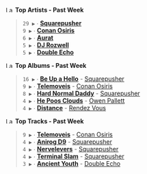 <!--START_LASTFM_ARTISTS:{"period": "7day", "rows": 5}-->
<a href="https://last.fm" target="_blank"><img src="https://user-images.githubusercontent.com/17434202/215290617-e793598d-d7c9-428f-9975-156db1ba89cc.svg" alt="Last.fm Logo" width="18" height="13"/></a> **Top Artists - Past Week**

> `29 ▶️` ∙ **[Squarepusher](https://www.last.fm/music/Squarepusher)**<br/>
> `9 ▶️` ∙ **[Conan Osiris](https://www.last.fm/music/Conan+Osiris)**<br/>
> `6 ▶️` ∙ **[Aurat](https://www.last.fm/music/Aurat)**<br/>
> `5 ▶️` ∙ **[DJ Rozwell](https://www.last.fm/music/DJ+Rozwell)**<br/>
> `5 ▶️` ∙ **[Double Echo](https://www.last.fm/music/Double+Echo)**<br/>
<!--END_LASTFM_ARTISTS-->

<!--START_LASTFM_ALBUMS:{"period": "7day", "rows": 5}-->
<a href="https://last.fm" target="_blank"><img src="https://user-images.githubusercontent.com/17434202/215290617-e793598d-d7c9-428f-9975-156db1ba89cc.svg" alt="Last.fm Logo" width="18" height="13"/></a> **Top Albums - Past Week**

> `16 ▶️` ∙ **[Be Up a Hello](https://www.last.fm/music/Squarepusher/Be+Up+a+Hello)** - [Squarepusher](https://www.last.fm/music/Squarepusher)<br/>
> `9 ▶️` ∙ **[Telemoveis](https://www.last.fm/music/Conan+Osiris/Telemoveis)** - [Conan Osiris](https://www.last.fm/music/Conan+Osiris)<br/>
> `8 ▶️` ∙ **[Hard Normal Daddy](https://www.last.fm/music/Squarepusher/Hard+Normal+Daddy)** - [Squarepusher](https://www.last.fm/music/Squarepusher)<br/>
> `4 ▶️` ∙ **[He Poos Clouds](https://www.last.fm/music/Owen+Pallett/He+Poos+Clouds)** - [Owen Pallett](https://www.last.fm/music/Owen+Pallett)<br/>
> `4 ▶️` ∙ **[Distance](https://www.last.fm/music/Rendez+Vous/Distance)** - [Rendez Vous](https://www.last.fm/music/Rendez+Vous)<br/>
<!--END_LASTFM_ALBUMS-->

<!--START_LASTFM_TRACKS:{"period": "7day", "rows": 5}-->
<a href="https://last.fm" target="_blank"><img src="https://user-images.githubusercontent.com/17434202/215290617-e793598d-d7c9-428f-9975-156db1ba89cc.svg" alt="Last.fm Logo" width="18" height="13"/></a> **Top Tracks - Past Week**

> `9 ▶️` ∙ **[Telemoveis](https://www.last.fm/music/Conan+Osiris/_/Telemoveis)** - [Conan Osiris](https://www.last.fm/music/Conan+Osiris)<br/>
> `4 ▶️` ∙ **[Anirog D9](https://www.last.fm/music/Squarepusher/_/Anirog+D9)** - [Squarepusher](https://www.last.fm/music/Squarepusher)<br/>
> `4 ▶️` ∙ **[Nervelevers](https://www.last.fm/music/Squarepusher/_/Nervelevers)** - [Squarepusher](https://www.last.fm/music/Squarepusher)<br/>
> `4 ▶️` ∙ **[Terminal Slam](https://www.last.fm/music/Squarepusher/_/Terminal+Slam)** - [Squarepusher](https://www.last.fm/music/Squarepusher)<br/>
> `3 ▶️` ∙ **[Ancient Youth](https://www.last.fm/music/Double+Echo/_/Ancient+Youth)** - [Double Echo](https://www.last.fm/music/Double+Echo)<br/>
<!--END_LASTFM_TRACKS-->